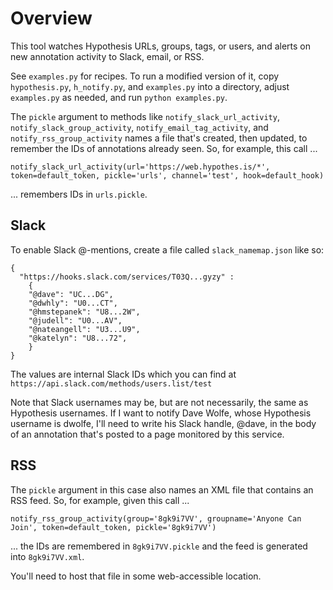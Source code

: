 # Overview

This tool watches Hypothesis URLs, groups, tags, or users, and alerts on new annotation activity to Slack, email, or RSS.

See `examples.py` for recipes. To run a modified version of it, copy `hypothesis.py`, `h_notify.py`, and `examples.py` into a directory, adjust `examples.py` as needed, and run `python examples.py`.

The `pickle` argument to methods like `notify_slack_url_activity`, `notify_slack_group_activity`, `notify_email_tag_activity`, and `notify_rss_group_activity` names a file that's created, then updated, to remember the IDs of annotations already seen. So, for example, this call ...

 `notify_slack_url_activity(url='https://web.hypothes.is/*', token=default_token, pickle='urls', channel='test', hook=default_hook)`
 
 ... remembers IDs in `urls.pickle`.

## Slack

To enable Slack @-mentions, create a file called `slack_namemap.json` like so:

```
{
  "https://hooks.slack.com/services/T03Q...gyzy" :
    {
    "@dave": "UC...DG",
    "@dwhly": "U0...CT",
    "@hmstepanek": "U8...2W",
    "@judell": "U0...AV",
    "@nateangell": "U3...U9",
    "@katelyn": "U8...72",
    }
}
```

The values are internal Slack IDs which you can find at `https://api.slack.com/methods/users.list/test`

Note that Slack usernames may be, but are not necessarily, the same as Hypothesis usernames. If I want to notify Dave Wolfe, whose Hypothesis username is dwolfe, I'll need to write his Slack handle, @dave, in the body of an annotation that's posted to a page monitored by this service.

## RSS

The `pickle` argument in this case also names an XML file that contains an RSS feed. So, for example, given this call ...

`notify_rss_group_activity(group='8gk9i7VV', groupname='Anyone Can Join', token=default_token, pickle='8gk9i7VV')`

... the IDs are remembered in `8gk9i7VV.pickle` and the feed is generated into `8gk9i7VV.xml`. 

You'll need to host that file in some web-accessible location.



